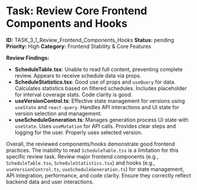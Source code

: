# Task: Review Core Frontend Components and Hooks

**ID:** TASK_3_1_Review_Frontend_Components_Hooks
**Status:** pending
**Priority:** High
**Category:** Frontend Stability & Core Features

**Review Findings:**

*   **ScheduleTable.tsx**: Unable to read full content, preventing complete review. Appears to receive schedule data via props.
*   **ScheduleStatistics.tsx**: Good use of props and `useQuery` for data. Calculates statistics based on filtered schedules. Includes placeholder for interval coverage stats. Code clarity is good.
*   **useVersionControl.ts**: Effective state management for versions using `useState` and `react-query`. Handles API interactions and UI state for version selection and management.
*   **useScheduleGeneration.ts**: Manages generation process UI state with `useState`. Uses `useMutation` for API calls. Provides clear steps and logging for the user. Properly uses selected version.

Overall, the reviewed components/hooks demonstrate good frontend practices. The inability to read `ScheduleTable.tsx` is a limitation for this specific review task.
Review major frontend components (e.g., `ScheduleTable.tsx`, `ScheduleStatistics.tsx`) and hooks (e.g., `useVersionControl.ts`, `useScheduleGeneration.ts`) for state management, API integration, performance, and code clarity. Ensure they correctly reflect backend data and user interactions.

